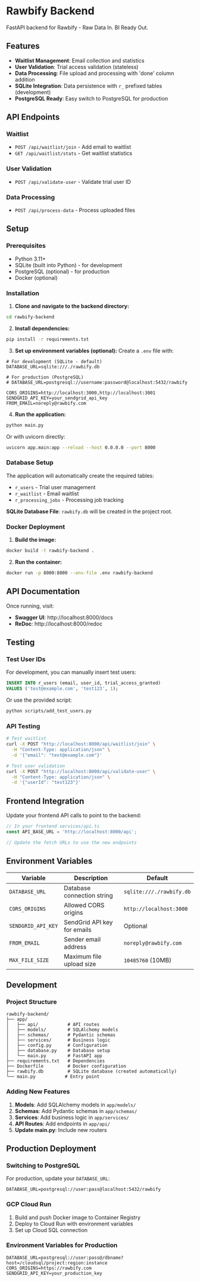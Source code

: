 # Rawbify Backend

FastAPI backend for Rawbify - Raw Data In. BI Ready Out.

## Features

- **Waitlist Management**: Email collection and statistics
- **User Validation**: Trial access validation (stateless)
- **Data Processing**: File upload and processing with 'done' column addition
- **SQLite Integration**: Data persistence with `r_` prefixed tables (development)
- **PostgreSQL Ready**: Easy switch to PostgreSQL for production

## API Endpoints

### Waitlist
- `POST /api/waitlist/join` - Add email to waitlist
- `GET /api/waitlist/stats` - Get waitlist statistics

### User Validation
- `POST /api/validate-user` - Validate trial user ID

### Data Processing
- `POST /api/process-data` - Process uploaded files

## Setup

### Prerequisites
- Python 3.11+
- SQLite (built into Python) - for development
- PostgreSQL (optional) - for production
- Docker (optional)

### Installation

1. **Clone and navigate to the backend directory:**
```bash
cd rawbify-backend
```

2. **Install dependencies:**
```bash
pip install -r requirements.txt
```

3. **Set up environment variables (optional):**
Create a `.env` file with:
```env
# For development (SQLite - default)
DATABASE_URL=sqlite:///./rawbify.db

# For production (PostgreSQL)
# DATABASE_URL=postgresql://username:password@localhost:5432/rawbify

CORS_ORIGINS=http://localhost:3000,http://localhost:3001
SENDGRID_API_KEY=your_sendgrid_api_key
FROM_EMAIL=noreply@rawbify.com
```

4. **Run the application:**
```bash
python main.py
```

Or with uvicorn directly:
```bash
uvicorn app.main:app --reload --host 0.0.0.0 --port 8000
```

### Database Setup

The application will automatically create the required tables:
- `r_users` - Trial user management
- `r_waitlist` - Email waitlist
- `r_processing_jobs` - Processing job tracking

**SQLite Database File**: `rawbify.db` will be created in the project root.

### Docker Deployment

1. **Build the image:**
```bash
docker build -t rawbify-backend .
```

2. **Run the container:**
```bash
docker run -p 8000:8000 --env-file .env rawbify-backend
```

## API Documentation

Once running, visit:
- **Swagger UI**: http://localhost:8000/docs
- **ReDoc**: http://localhost:8000/redoc

## Testing

### Test User IDs
For development, you can manually insert test users:
```sql
INSERT INTO r_users (email, user_id, trial_access_granted) 
VALUES ('test@example.com', 'test123', 1);
```

Or use the provided script:
```bash
python scripts/add_test_users.py
```

### API Testing
```bash
# Test waitlist
curl -X POST "http://localhost:8000/api/waitlist/join" \
  -H "Content-Type: application/json" \
  -d '{"email": "test@example.com"}'

# Test user validation
curl -X POST "http://localhost:8000/api/validate-user" \
  -H "Content-Type: application/json" \
  -d '{"userId": "test123"}'
```

## Frontend Integration

Update your frontend API calls to point to the backend:
```javascript
// In your frontend services/api.ts
const API_BASE_URL = 'http://localhost:8000/api';

// Update the fetch URLs to use the new endpoints
```

## Environment Variables

| Variable | Description | Default |
|----------|-------------|---------|
| `DATABASE_URL` | Database connection string | `sqlite:///./rawbify.db` |
| `CORS_ORIGINS` | Allowed CORS origins | `http://localhost:3000` |
| `SENDGRID_API_KEY` | SendGrid API key for emails | Optional |
| `FROM_EMAIL` | Sender email address | `noreply@rawbify.com` |
| `MAX_FILE_SIZE` | Maximum file upload size | `10485760` (10MB) |

## Development

### Project Structure
```
rawbify-backend/
├── app/
│   ├── api/           # API routes
│   ├── models/        # SQLAlchemy models
│   ├── schemas/       # Pydantic schemas
│   ├── services/      # Business logic
│   ├── config.py      # Configuration
│   ├── database.py    # Database setup
│   └── main.py        # FastAPI app
├── requirements.txt   # Dependencies
├── Dockerfile         # Docker configuration
├── rawbify.db         # SQLite database (created automatically)
└── main.py           # Entry point
```

### Adding New Features

1. **Models**: Add SQLAlchemy models in `app/models/`
2. **Schemas**: Add Pydantic schemas in `app/schemas/`
3. **Services**: Add business logic in `app/services/`
4. **API Routes**: Add endpoints in `app/api/`
5. **Update main.py**: Include new routers

## Production Deployment

### Switching to PostgreSQL
For production, update your `DATABASE_URL`:
```env
DATABASE_URL=postgresql://user:pass@localhost:5432/rawbify
```

### GCP Cloud Run
1. Build and push Docker image to Container Registry
2. Deploy to Cloud Run with environment variables
3. Set up Cloud SQL connection

### Environment Variables for Production
```env
DATABASE_URL=postgresql://user:pass@/dbname?host=/cloudsql/project:region:instance
CORS_ORIGINS=https://rawbify.com
SENDGRID_API_KEY=your_production_key
``` 